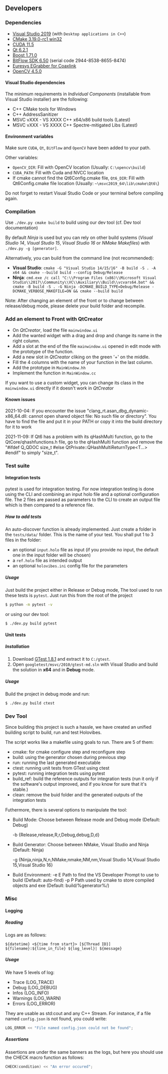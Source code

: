 ## Developers

### Dependencies

* [Visual Studio 2019](https://visualstudio.microsoft.com/fr/) (with `Desktop applications in C++`)
* [CMake 3.19.0-rc1 win32](https://github.com/Kitware/CMake/releases/tag/v3.19.0-rc1)
* [CUDA 11.5](https://developer.nvidia.com/cuda-downloads)
* [Qt 6.2.1](https://download.qt.io/archive/qt/6.2/6.2.1/)
* [Boost 1.71.0](https://boost.teeks99.com/bin/1.71.0/)
* [BitFlow SDK 6.50](http://www.bitflow.com/downloads/bfsdk65.zip) (serial code 2944-8538-8655-8474)
* [Euresys EGrabber for Coaxlink](https://euresys.com/en/Support/Download-area)
* [OpenCV 4.5.0](https://opencv.org/releases/)

#### Visual Studio dependencies

The minimum requirements in _Individual Components_ (installable from Visual Studio installer) are the following:
* C++ CMake tools for Windows
* C++ AddressSanitizer
* MSVC vXXX - VS XXXX C++ x64/x86 build tools (Latest)
* MSVC vXXX - VS XXXX C++ Spectre-mitigated Libs (Latest)

#### Environment variables

Make sure `CUDA`, `Qt`, `BitFlow` and `OpenCV` have been added to your path.

Other variables:
* `OpenCV_DIR`: Fill with OpenCV location (Usually: `C:\opencv\build`)
* `CUDA_PATH`: Fill with Cuda and NVCC location
* If cmake cannot find the Qt6Config.cmake file, `Qt6_DIR`: Fill with Qt6Config.cmake file location (Usually: `~\msvc2019_64\lib\cmake\Qt6\`)

Do not forget to restart Visual Studio Code or your terminal before compiling again.

### Compilation

Use `./dev.py cmake build` to build using our dev tool (cf. Dev tool documentation)

By default *Ninja* is used but you can rely on other build systems (*Visual Studio 14*, *Visual Studio 15*, *Visual Studio 16* or *NMake Makefiles*) with `./dev.py -g [generator]`.

Alternatively, you can build from the command line (not recommended):
* **Visual Studio**: `cmake -G "Visual Studio 14/15/16" -B build -S . -A x64 && cmake --build build --config Debug/Release`
* **Ninja**: `cmd.exe /c call "C:\\Program Files (x86)\\Microsoft Visual Studio\\2017\\Community\\VC\\Auxiliary\\Build\\vcvars64.bat" && cmake -B build -S . -G Ninja -DCMAKE_BUILD_TYPE=Debug/Release -DCMAKE_VERBOSE_MAKEFILE=ON && cmake --build build`

Note: After changing an element of the front or to change between release/debug mode, please delete your build folder and recompile.

### Add an element to Front with __QtCreator__

* On _QtCreator_, load the file `mainwindow.ui`
* Add the wanted widget with a drag and drop and change its name in the right column.
* Add a slot at the end of the file `mainwindow.ui` opened in edit mode with the prototype of the function.
* Add a new slot in _QtCreator_ cliking on the green '+' on the middle.
* Fill the 4 columns with the name of your function in the last column.
* Add the prototype in `MainWindow.hh`
* Implement the function in `MainWindow.cc`

If you want to use a custom widget, you can change its class in the `mainwindow.ui` directly if it doesn't work in _QtCreator_


#### Known issues

2021-10-04: If you encounter the issue "clang_rt.asan_dbg_dynamic-x86_64.dll: cannot open shared object file: No such file or directory". You have to find the file and put it in your PATH or copy it into the build directory for it to work

2021-11-09: If Qt6 has a problem with its qHashMulti function, go to the QtCore/qhashfunctions.h file, go to the qHashMulti function and remove the "#ifdef Q_QDOC size_t #else QtPrivate::QHashMultiReturnType<T...> #endif" to simply "size_t".

### Test suite

#### Integration tests

pytest is used for integration testing. For now integration testing is done using the CLI
and combining an input holo file and a optional configuration file.
The 2 files are passed as parameters to the CLI to create an output file which is then compared
to a reference file.

##### How to add tests

An auto-discover function is already implemented.
Just create a folder in the `tests/data/` folder. This is the name of your test.
You shall put 1 to 3 files in the folder:
* an optional `input.holo` file as input (if you provide no input, the default one in the input folder will be chosen)
* a `ref.holo` file as intended output
* an optional `holovibes.ini` config file for the parameters

##### Usage

Just build the project either in Release or Debug mode,
The tool used to run these tests is `pytest`. Just run this from the root of the project
```sh
$ python -m pytest -v
```

or using our dev tool:
```sh
$ ./dev.py build pytest
```

#### Unit tests

##### Installation

1. Download [GTest 1.8.1](https://github.com/google/googletest/releases/tag/release-1.8.1) and extract it to `C:/gtest`.
2. Open `googletest/msvc/2010/gtest-md.sln` with Visual Studio and build the solution in **x64** and in **Debug** mode.

##### Usage

Build the project in debug mode and run:
```sh
$ ./dev.py build ctest
```

### Dev Tool

Since building this project is such a hassle, we have created an unified building script to build, run and test Holovibes.

The script works like a makefile using goals to run. There are 5 of them:
* cmake: for cmake configure step and reconfigure step
* build: using the generator chosen during previous step
* run: running the last generated executable
* ctest: running unit tests from GTest using ctest
* pytest: running integration tests using pytest
* build_ref: build the reference outputs for integration tests (run it only if the software's output improved, and if you know for sure that it's stable.)
* clean: remove the buid folder and the generated outputs of the integration tests

Futhermore, there is several options to manipulate the tool:
* Build Mode:
    Choose between Release mode and Debug mode (Default: Debug)

    -b {Release,release,R,r,Debug,debug,D,d}

* Build Generator:
    Choose between NMake, Visual Studio and Ninja (Default: Ninja)

    -g {Ninja,ninja,N,n,NMake,nmake,NM,nm,Visual Studio 14,Visual Studio 15,Visual Studio 16}

* Build Environment:
    -e E                  Path to find the VS Developer Prompt to use to build
                          (Default: auto-find)
    -p P                  Path used by cmake to store compiled objects and exe
                          (Default: build/%generator%/)

### Misc

#### Logging

##### Reading

Logs are as follows:

```
${datetime} <${time from start}> [${Thread ID}] ${filename}:${line_in_file} ${log_level}| ${message}
```

##### Usage

We have 5 levels of log:
* Trace (LOG_TRACE)
* Debug (LOG_DEBUG)
* Infos (LOG_INFO)
* Warnings (LOG_WARN)
* Errors (LOG_ERROR)

They are usable as std:cout and any C++ Stream.
For instance, if a file named `config.json` is not found, you could write:
```cpp
LOG_ERROR << "File named config.json could not be found";
```

##### Assertions

Assertions are under the same banners as the logs, but here you should use the CHECK macro function as follows:
```cpp
CHECK(condition) << "An error occured";
```